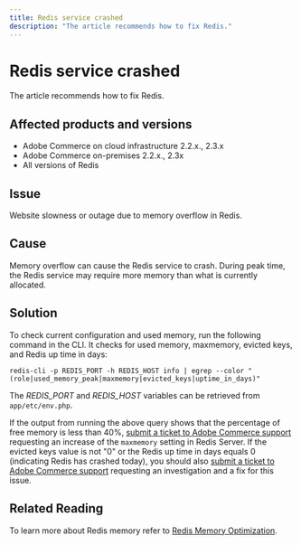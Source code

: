 ```yaml
---
title: Redis service crashed
description: "The article recommends how to fix Redis."
---
```


# Redis service crashed

The article recommends how to fix Redis.

## Affected products and versions

* Adobe Commerce on cloud infrastructure 2.2.x., 2.3.x
* Adobe Commerce on-premises 2.2.x., 2.3x
* All versions of Redis

## Issue

Website slowness or outage due to memory overflow in Redis.

## Cause

Memory overflow can cause the Redis service to crash. During peak time, the Redis service may require more memory than what is currently allocated.

## Solution

To check current configuration and used memory, run the following command in the CLI. It checks for used memory, maxmemory, evicted keys, and Redis up time in days:

```clike
redis-cli -p REDIS_PORT -h REDIS_HOST info | egrep --color "(role|used_memory_peak|maxmemory|evicted_keys|uptime_in_days)"
```

The *REDIS\_PORT* and *REDIS\_HOST* variables can be retrieved from `app/etc/env.php`.

If the output from running the above query shows that the percentage of free memory is less than 40%, [submit a ticket to Adobe Commerce support](https://experienceleague.adobe.com/docs/commerce-knowledge-base/kb/help-center-guide/magento-help-center-user-guide.html#submit-ticket) requesting an increase of the `maxmemory` setting in Redis Server. If the evicted keys value is not "0" or the Redis up time in days equals 0 (indicating Redis has crashed today), you should also [submit a ticket to Adobe Commerce support](https://experienceleague.adobe.com/docs/commerce-knowledge-base/kb/help-center-guide/magento-help-center-user-guide.html#submit-ticket) requesting an investigation and a fix for this issue.

## Related Reading

To learn more about Redis memory refer to [Redis Memory Optimization](https://redis.io/topics/memory-optimization).